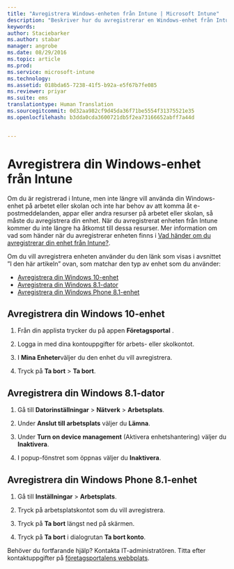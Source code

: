 ```yaml
---
title: "Avregistrera Windows-enheten från Intune | Microsoft Intune"
description: "Beskriver hur du avregistrerar en Windows-enhet från Intune"
keywords: 
author: Staciebarker
ms.author: stabar
manager: angrobe
ms.date: 08/29/2016
ms.topic: article
ms.prod: 
ms.service: microsoft-intune
ms.technology: 
ms.assetid: 018bda65-7238-41f5-b92a-e5f67b7fe085
ms.reviewer: priyar
ms.suite: ems
translationtype: Human Translation
ms.sourcegitcommit: 0d32aa982cf9d45da36f71be5554f31375521e35
ms.openlocfilehash: b3dda0cda3600721db5f2ea73166652abff7a44d


---
```



# Avregistrera din Windows-enhet från Intune

Om du är registrerad i Intune, men inte längre vill använda din Windows-enhet på arbetet eller skolan och inte har behov av att komma åt e-postmeddelanden, appar eller andra resurser på arbetet eller skolan, så måste du avregistrera din enhet. När du avregistrerat enheten från Intune kommer du inte längre ha åtkomst till dessa resurser. Mer information om vad som händer när du avregistrerar enheten finns i [Vad händer om du avregistrerar din enhet från Intune?](what-happens-if-you-unenroll-your-device-from-intune-windows.md).

Om du vill avregistrera enheten använder du den länk som visas i avsnittet ”I den här artikeln” ovan, som matchar den typ av enhet som du använder:

-   [Avregistrera din Windows 10-enhet](#unenroll-your-windows-10-device)
-   [Avregistrera din Windows 8.1-dator](#unenroll-your-windows-8-1-computer)
-   [Avregistrera din Windows Phone 8.1-enhet](#unenroll-your-windows-phone-8-1-device)

## Avregistrera din Windows 10-enhet

1.  Från din applista trycker du på appen **Företagsportal** .

2.  Logga in med dina kontouppgifter för arbets- eller skolkontot.

3.  I **Mina Enheter**väljer du den enhet du vill avregistrera.

4.  Tryck på **Ta bort** &gt; **Ta bort**.

## Avregistrera din Windows 8.1-dator

1.  Gå till **Datorinställningar** &gt; **Nätverk** &gt; **Arbetsplats**.

2.  Under **Anslut till arbetsplats** väljer du **Lämna**.

3.  Under **Turn on device management** (Aktivera enhetshantering) väljer du **Inaktivera**.

4.  I popup-fönstret som öppnas väljer du **Inaktivera**.

## Avregistrera din Windows Phone 8.1-enhet

1.  Gå till **Inställningar** &gt; **Arbetsplats**.

2.  Tryck på arbetsplatskontot som du vill avregistrera.

3.  Tryck på **Ta bort** längst ned på skärmen.

4.  Tryck på **Ta bort** i dialogrutan **Ta bort konto**.

Behöver du fortfarande hjälp? Kontakta IT-administratören. Titta efter kontaktuppgifter på [företagsportalens webbplats](http://portal.manage.microsoft.com).



<!--HONumber=Oct16_HO2-->


